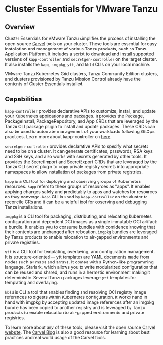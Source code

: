 # Cluster Essentials for VMware Tanzu

## <a id='overview'></a> Overview

Cluster Essentials for VMware Tanzu simplifies the process of installing the open-source [Carvel](https://carvel.dev) tools on your cluster. These tools are essential for easy installation and management of various Tanzu products, such as Tanzu Application Platform. It includes a script to download and install supported versions of `kapp-controller` and `secretgen-controller` on the target cluster. It also installs the `kapp`, `imgpkg`, `ytt`, and `kbld` CLIs on your local machine.

VMware Tanzu Kubernetes Grid clusters, Tanzu Community Edition clusters, and clusters provisioned by Tanzu Mission Control already have the contents of Cluster Essentials installed.

## <a id='overview'></a> Capabilities
`kapp-controller` provides declarative APIs to customize, install, and update your Kubernetes applications and packages. It provides the Package, PackageInstall, PackageRepository, and App CRDs that are leveraged by the Tanzu CLI package plugin to install and update packages. These CRDs can also be used to automate management of your workloads following GitOps practices. Learn more about kapp-controller on [here](https://carvel.dev/kapp-controller/)

`secretgen-controller` provides declarative APIs to specify what secrets need to be on a cluster. It can generate certificates, passwords, RSA keys and SSH keys, and also works with secrets generated by other tools. It provides the SecretImport and SecretExport CRDs that are leveraged by the Tanzu CLI secret plugin to copy private registry secrets into appropriate namespaces to allow installation of packages from private registries.

`kapp` is a CLI tool for deploying and observing groups of Kubernetes resources. `kapp` refers to these groups of resources as "apps". It enables applying changes safely and predictably to apps and watches for resources as they converge. `kapp` CLI is used by `kapp-controller` on the cluster to reconcile CRs and it can be a helpful tool for observing and debugging Tanzu installations.

`imgpkg` is a CLI tool for packaging, distributing, and relocating Kubernetes configuration and dependent OCI images as a single immutable OCI artifact: a bundle. It enables you to consume bundles with confidence knowing that their contents are unchanged after relocation. `imgpkg` bundles are leveraged by Tanzu products to enable relocation to air-gapped environments and private registries. 

`ytt` is a CLI tool for templating, overlaying, and configuration management. It is structure-oriented -- ytt templates are YAML documents made from nodes such as maps and arrays. It comes with a Python-like programming language, Starlark, which allows you to write modularized configuration that can be reused and shared, and runs in a hermetic environment making it deterministic. Several Tanzu packages leverage `ytt` templates for templating and overlaying.

`kbld` is CLI a tool that enables finding and resolving OCI registry image references to digests within Kubernetes configuration. It works hand in hand with imgpkg by accepting updated image references after an imgpkg bundle has been copied to another registry and is leveraged by Tanzu products to enable relocation to air-gapped environments and private registries.

To learn more about any of these tools, please visit the open source [Carvel website](https://carvel.dev/). The [Carvel Blog](https://carvel.dev/blog/) is also a good resource for learning about best practices and real world usage of the Carvel tools. 



